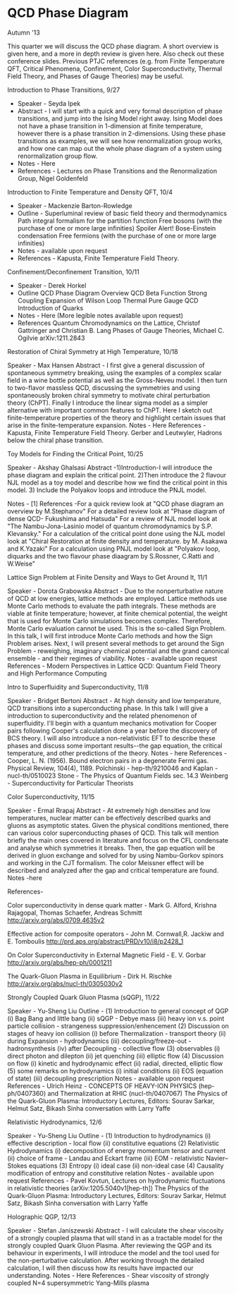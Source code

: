 <div id="globalWrapper">
	<div id="column-content">
<div id="content">
	<a name="top" id="top"></a>
			<h1 class="firstHeading">QCD Phase Diagram</h1>
	<div id="bodyContent">
		<div id="contentSub"></div>
		<dl><dt>Autumn '13</dt></dl>

This quarter we will discuss the QCD phase diagram. A short overview is given here, and a more in depth review is given here. Also check out these conference slides. Previous PTJC references (e.g. from Finite Temperature QFT, Critical Phenomena, Confinement, Color Superconductivity, Thermal Field Theory, and Phases of Gauge Theories) may be useful.

<dl><dt>Introduction to Phase Transitions, 9/27
</dt></dl>
<ul><li>Speaker - Seyda Ipek
</li><li>
Abstract - I will start with a quick and very formal description of phase transitions, and jump into the Ising Model right away. Ising Model does not have a phase transition in 1-dimension at finite temperature, however there is a phase transition in 2-dimensions. Using these phase transitions as examples, we will see how renormalization group works, and how one can map out the whole phase diagram of a system using renormalization group flow.
</li><li>
Notes - Here
</li><li>
References - Lectures on Phase Transitions and the Renormalization Group, Nigel Goldenfeld
</li></ul>

<dl><dt>Introduction to Finite Temperature and Density QFT, 10/4
</dt></dl>
<ul><li>Speaker - Mackenzie Barton-Rowledge
</li><li>
Outline -
Superluminal review of basic field theory and thermodynamics
Path integral formalism for the partition function
Free bosons (with the purchase of one or more large infinities)
Spoiler Alert! Bose-Einstein condensation
Free fermions (with the purchase of one or more large infinities)
</li><li>
Notes - available upon request
</li><li>
References - Kapusta, Finite Temperature Field Theory.
</li></ul>

<dl><dt>Confinement/Deconfinement Transition, 10/11
</dt></dl>
<ul><li>Speaker - Derek Horkel
</li><li>
Outline
QCD Phase Diagram Overview
QCD Beta Function
Strong Coupling Expansion of Wilson Loop
Thermal Pure Gauge QCD
Introduction of Quarks
</li><li>
Notes - Here (More legible notes available upon request)
</li><li>
References
Quantum Chromodynamics on the Lattice, Christof Gattringer and Christian B. Lang
Phases of Gauge Theories, Michael C. Ogilvie arXiv:1211.2843
</li></ul>

<dl><dt>Restoration of Chiral Symmetry at High Temperature, 10/18
</dt></dl>
Speaker - Max Hansen
Abstract - I first give a general discussion of spontaneous symmetry breaking, using the examples of a complex scalar field in a wine bottle potential as well as the Gross-Neveu model. I then turn to two-flavor massless QCD, discussing the symmetries and using spontaneously broken chiral symmetry to motivate chiral perturbation theory (ChPT). Finally I introduce the linear sigma model as a simpler alternative with important common features to ChPT. Here I sketch out finite-temperature properties of the theory and highlight certain issues that arise in the finite-temperature expansion.
Notes - Here
References - Kapusta, Finite Temperature Field Theory. Gerber and Leutwyler, Hadrons below the chiral phase transition.

<dl><dt>Toy Models for Finding the Critical Point, 10/25
</dt></dl>
Speaker - Akshay Ghalsasi
Abstract -1)Introduction-I will introduce the phase diagram and explain the critical point.
2)Then introduce the 2 flavour NJL model as a toy model and describe how we find the critical point in this model. 3) Include the Polyakov loops and introduce the PNJL model.

Notes - [1]
References -For a quick review look at "QCD phase diagram an overview by M.Stephanov"
For a detailed review look at "Phase diagram of dense QCD- Fukushima and Hatsuda" For a review of NJL model look at "The Nambu-Jona-Lasinio model of quantum chromodynamics by S.P. Klevansky." For a calculation of the critical point done using the NJL model look at "Chiral Restoration at finite density and temperature. by M. Asakawa and K.Yazaki" For a calculation using PNJL model look at "Polyakov loop, diquarks and the two flavour phase diaagram by S.Rossner, C.Ratti and W.Weise"


<dl><dt>Lattice Sign Problem at Finite Density and Ways to Get Around It, 11/1
</dt></dl>
Speaker - Dorota Grabowska
Abstract - Due to the nonperturbative nature of QCD at low energies, lattice methods are employed. Lattice methods use Monte Carlo methods to evaluate the path integrals. These methods are viable at finite temperature; however, at finite chemical potential, the weight that is used for Monte Carlo simulations becomes complex. Therefore, Monte Carlo evaluation cannot be used. This is the so-called Sign Problem. In this talk, I will first introduce Monte Carlo methods and how the Sign Problem arises. Next, I will present several methods to get around the Sign Problem - reweighing, imaginary chemical potential and the grand canonical ensemble - and their regimes of viability.
Notes - available upon request
References - Modern Perspectives in Lattice QCD: Quantum Field Theory and High Performance Computing

<dl><dt>Intro to Superfluidity and Superconductivity, 11/8
</dt></dl>
Speaker - Bridget Bertoni
Abstract - At high density and low temperature, QCD transitions into a superconducting phase. In this talk I will give a introduction to superconductivity and the related phenomenon of superfluidity. I'll begin with a quantum mechanics motivation for Cooper pairs following Cooper's calculation done a year before the discovery of BCS theory. I will also introduce a non-relativistic EFT to describe these phases and discuss some important results--the gap equation, the critical temperature, and other predictions of the theory.
Notes - here
References -
Cooper, L. N. (1956). Bound electron pairs in a degenerate Fermi gas. Physical Review, 104(4), 1189.
Polchinski - hep-th/9210046 and Kaplan - nucl-th/0510023
Stone - The Physics of Quantum Fields sec. 14.3
Weinberg - Superconductivity for Particular Theorists

<dl><dt>Color Superconductivity, 11/15
</dt></dl>
Speaker - Ermal Rrapaj
Abstract - At extremely high densities and low temperatures, nuclear matter can be effectively described quarks and gluons as asymptotic states. Given the physical conditions mentioned, there can various color superconducting phases of QCD. This talk will mention briefly the main ones covered in literature and focus on the CFL condensate and analyse which symmetries it breaks. Then, the gap equation will be derived in gluon exchange and solved for by using Nambu-Gorkov spinors and working in the CJT formalism. The color Meissner effect will be described and analyzed after the gap and critical temperature are found.
Notes -here

References-

Color superconductivity in dense quark matter - Mark G. Alford, Krishna Rajagopal, Thomas Schaefer, Andreas Schmitt
http://arxiv.org/abs/0709.4635v2

Effective action for composite operators - John M. Cornwall,R. Jackiw and E. Tomboulis
http://prd.aps.org/abstract/PRD/v10/i8/p2428_1

On Color Superconductivity in External Magnetic Field - E. V. Gorbar
http://arxiv.org/abs/hep-ph/0001211

The Quark-Gluon Plasma in Equilibrium - Dirk H. Rischke
http://arxiv.org/abs/nucl-th/0305030v2


<dl><dt>Strongly Coupled Quark Gluon Plasma (sQGP), 11/22
</dt></dl>
Speaker - Yu-Sheng Liu
Outline -
(1) Introduction to general concept of QGP
(i) Bag Bang and little bang
(ii) sQGP - Debye mass
(iii) heavy ion v.s. point particle collision - strangeness suppression/enhencement
(2) Discussion on stages of heavy ion collision
(i) before Thermalization - transport theory
(ii) during Expansion - hydrodynamics
(iii) decoupling/freeze-out - hadronsynthesis
(iv) after Decoupling - collective flow
(3) observables
(i) direct photon and dilepton
(ii) jet quenching
(iii) elliptic flow
(4) Discussion on flow
(i) kinetic and hydrodynamic effect
(ii) radial, directed, elliptic flow
(5) some remarks on hydrodynamics
(i) initial conditions
(ii) EOS (equation of state)
(iii) decoupling prescription
Notes - available upon request
References -
Ulrich Heinz - CONCEPTS OF HEAVY-ION PHYSICS (hep-ph/0407360) and Thermalization at RHIC (nucl-th/0407067)
The Physics of the Quark-Gluon Plasma: Introductory Lectures, Editors: Sourav Sarkar, Helmut Satz, Bikash Sinha
conversation with Larry Yaffe

<dl><dt>Relativistic Hydrodynamics, 12/6
</dt></dl>
Speaker - Yu-Sheng Liu
Outline -
(1) Introduction to hydrodynamics
(i) effective description - local flow
(ii) constitutive equations
(2) Relativistic Hydrodynamics
(i) decomposition of energy momentum tensor and current
(ii) choice of frame - Landau and Eckart frame
(iii) EOM - relativistic Navier–Stokes equations
(3) Entropy
(i) ideal case
(ii) non-ideal case
(4) Causality
modification of entropy and constitutive relation
Notes - available upon request
References -
Pavel Kovtun, Lectures on hydrodynamic fluctuations in relativistic theories (arXiv:1205.5040v1[hep-th])
The Physics of the Quark-Gluon Plasma: Introductory Lectures, Editors: Sourav Sarkar, Helmut Satz, Bikash Sinha
conversation with Larry Yaffe

<dl><dt>Holographic QGP, 12/13
</dt></dl>
Speaker - Stefan Janiszewski
Abstract - I will calculate the shear viscosity of a strongly coupled plasma that will stand in as a tractable model for the strongly coupled Quark Gluon Plasma. After reviewing the QGP and its behaviour in experiments, I will introduce the model and the tool used for the non-perturbative calculation. After working through the detailed calculation, I will then discuss how its results have impacted our understanding.
Notes - Here
References - Shear viscosity of strongly coupled N=4 supersymmetric Yang-Mills plasma
